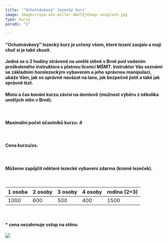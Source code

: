 ```yaml
---
title: '"Ochutnávkový" lezecký kurz'
image: images/roya-ann-miller-AWJfZjHJwqc-unsplash.jpg
type: kurzy
poradi: "1"

---
```

#### **"Ochutnávkový" lezecký kurz je určený všem, které lezení zaujalo a mají chuť si je také zkusit.**

#### 

#### **Jedná se o 2 hodiny strávené na umělé stěně v Brně pod vedením proškoleného instruktora s platnou licencí MŠMT. Instruktor Vás seznámí se základním horolezeckým vybavením a jeho správnou manipulací, ukáže Vám, jak se správně navázat na lano, jak bezpečně jistit a také jak správně lézt.**

#### **Místo a čas konání kurzu závisí na domluvě (možnost výběru z několika umělých stěn v Brně).**

 

#### **Maximální počet účastníků kurzu: 4**

 

#### **Cena kurzu/os.**

 

#### **Můžeme zapůjčit některé lezecké vybavení zdarma (kromě lezeček).**

 

| 1 osoba | 2 osoby | 3 osoby | 4 osoby | rodina (2+3) |
| --- | --- | --- | --- | --- |
| 1000 | 600 | 500 | 400 | 1500 |

 

#### * cena nezahrnuje vstup na stěnu

![](/images/jonathan-j-castellon-32AwP3Wisa8-unsplash-1.jpg)